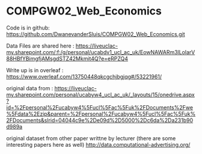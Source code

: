 # COMPGW02_Web_Economics


Code is in github: https://github.com/DwanevanderSluis/COMPGW02_Web_Economics.git

Data Files are shared here : https://liveuclac-my.sharepoint.com/:f:/g/personal/ucabdv1_ucl_ac_uk/EowNAWARm3lLolarV88HBfYBimgfjAMsgdSTZ42Mkmit4Q?e=eRPZQ4

Write up is in overleaf : https://www.overleaf.com/13750448qkcgchjbgjqg#/53221961/

original data from : https://liveuclac-my.sharepoint.com/personal/ucabyw4_ucl_ac_uk/_layouts/15/onedrive.aspx?id=%2Fpersonal%2Fucabyw4%5Fucl%5Fac%5Fuk%2FDocuments%2Fwe%5Fdata%2Ezip&parent=%2Fpersonal%2Fucabyw4%5Fucl%5Fac%5Fuk%2FDocuments&slrid=04044c9e%2De09d%2D5000%2Dc6da%2Da231b90d989a

original dataset from other paper writtne by lecturer  (there are some interesting papers here as well)
    http://data.computational-advertising.org/